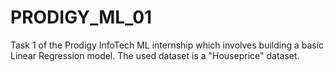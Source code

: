 # PRODIGY_ML_01
Task 1 of the Prodigy InfoTech ML internship which involves building a basic Linear Regression model. The used dataset is a "Houseprice" dataset.
